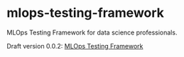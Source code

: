 # mlops-testing-framework
MLOps Testing Framework for data science professionals.

Draft version 0.0.2: 
[MLOps Testing Framework](mlops_testing_framework.md)
